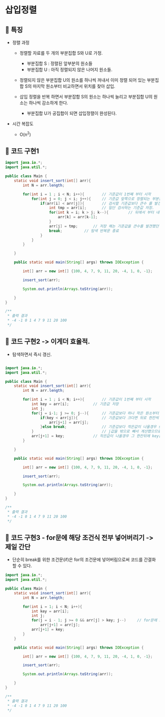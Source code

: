 # 삽입정렬



## 🌈 특징

* 정렬 과정
    - 정렬할 자료를 두 개의 부분집합 S와 U로 가정.
        - 부분집합 S : 정렬된 앞부분의 원소들
        - 부분집합 U : 아직 정렬되지 않은 나머지 원소들.

    - 정렬되지 않은 부분집합 U의 원소를 하나씩 꺼내서 이미 정렬 되어 있는 부분집합 S의 마지막 원소부터 비교하면서 위치를 찾아 삽입.

    - 삽입 정렬을 반복 하면서 부분잡합 S의 원소는 하나씩 늘리고 부분집합 U의 원소는 하나씩 감소하게 한다. 
        - 부분집합 U가 공집합이 되면 삽입정렬이 완성된다.

* 시간 복잡도
    - O(n<sup>2</sup>)


## 🌈 코드 구현1

```java
import java.io.*;
import java.util.*;

public class Main {
    static void insert_sort(int[] arr){
        int N = arr.length;

        for(int i = 1 ; i < N; i++){        // 기준값이 1번째 부터 시작
            for(int j = 0; j < i; j++){     // 기준값 앞쪽으로 정렬되는 부분집합들을 탐색.
                if(arr[i] < arr[j]){        // 검사할 기준값보다 큰수 를 발견
                    int tmp = arr[i];       // 일단 검사하는 기준값 저장.
                    for(int k = i; k > j; k--){         // 뒤에서 부터 내려오면 한칸씩 땡김.(꼭! 뒤에서부터 땡겨와야 값이 하나씩 이동 가능)
                        arr[k] = arr[k-1];
                    }
                    arr[j] = tmp;       // 저장 해논 기준값을 큰수를 발견했던 곳에 대체.
                    break;          // 탐색 반복문 종료
                }
            }
        }

    }

    public static void main(String[] args) throws IOException {

        int[] arr = new int[] {100, 4, 7, 9, 11, 20, -4, 1, 0, -1};

        insert_sort(arr);

        System.out.println(Arrays.toString(arr));

    }
}

/**
 * 출력 결과
 * -4 -1 0 1 4 7 9 11 20 100
 */

```


## 🌈 코드 구현2 -> 이게더 효율적.

* 탐색하면서 즉시 갱신.

```java

import java.io.*;
import java.util.*;

public class Main {
    static void insert_sort(int[] arr){
        int N = arr.length;

        for(int i = 1 ; i < N; i++){        // 기준값이 1번째 부터 시작
            int key = arr[i];           // 기준값 저장
            int j;
            for(j = i-1; j >= 0; j--){      // 기준값보다 하나 작은 원소부터 정렬부분 집합을 검사.
                if(key < arr[j]){           // 기준값보다 크다면 뒤로 한칸씩 땡김.
                    arr[j+1] = arr[j];
                }else break;                // 기준갑보다 작은값이 나올경우 stop!
            }                               // j값을 밖으로 빼서 계산했으므로, -1로 빠질수 있음.
            arr[j+1] = key;             // 작은값이 나올경우 그 한칸뒤에 key값을 저장.
        }

    }

    public static void main(String[] args) throws IOException {

        int[] arr = new int[] {100, 4, 7, 9, 11, 20, -4, 1, 0, -1};

        insert_sort(arr);

        System.out.println(Arrays.toString(arr));

    }
}

/**
 * 출력 결과
 * -4 -1 0 1 4 7 9 11 20 100
 */

```


## 🌈 코드 구현3 - for문에 해당 조건식 전부 넣어버리기 -> 제일 간단

* 단순히 break를 위한 조건문(if)은 for의 조건문에 넣어버림으로써 코드를 간결화 할 수 있다.

```java
import java.io.*;
import java.util.*;

public class Main {
    static void insert_sort(int[] arr){
        int N = arr.length;

        for(int i = 1; i < N; i++){
            int key = arr[i];
            int j;
            for(j = i - 1; j >= 0 && arr[j] > key; j--)     // for문에 조건식에 같이 넣어버림. -> 자동으로 break가 됨.
                arr[j+1] = arr[j];
            arr[j+1] = key;
        }
    }

    public static void main(String[] args) throws IOException {

        int[] arr = new int[] {100, 4, 7, 9, 11, 20, -4, 1, 0, -1};

        insert_sort(arr);

        System.out.println(Arrays.toString(arr));

    }
}

/**
 * 출력 결과
 * -4 -1 0 1 4 7 9 11 20 100
 */
```